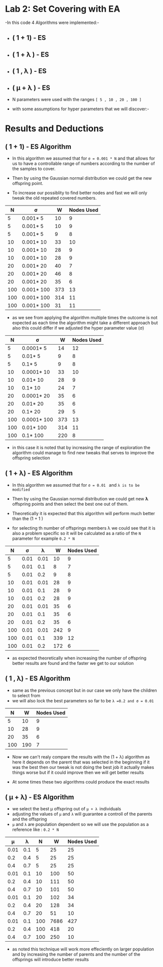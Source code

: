 # Lab 2: Set Covering with EA

-In this code 4 Algorithms were implemented:-

* ## ( 1 + 1) - ES
* ## ( 1 + λ ) - ES
* ## ( 1 , λ ) - ES
* ## ( μ + λ ) - ES

- N parameters were used with the ranges `[ 5 , 10 , 20 , 100 ]`

- with some assumptions for hyper parameters that we will discover:-

# Results and Deductions
 ## ( 1 + 1) - ES Algorithm
- In this algorithm we assumed that for `σ = 0.001 * N` and that allows for us to have a controllable range of numbers according to the number of the samples to cover.
- Then by using the Gaussian normal distribution we could get the new offspring point.


- To increase our possiblity to find better nodes and fast we will only tweak the old repeated covered numbers.



|N | σ | W |Nodes Used|
|---|-------|-----|---|
|5| 0.001* 5 | 10 |  9|
|5| 0.001* 5 | 10 |  9|
|5| 0.001* 5 | 9 |  8|
|10| 0.001* 10 | 33 |  10|
|10| 0.001* 10 | 28 |  9|
|10| 0.001* 10 | 28 |  9|
|20| 0.001* 20 | 40 |  7|
|20| 0.001* 20 | 46 |  8|
|20| 0.001* 20 | 35 |  6|
|100| 0.001* 100 | 373 |  13|
|100| 0.001* 100 | 314 |  11|
|100| 0.001* 100 | 31 |  11|

* as we see from applying the algorithm multiple times the outcome is not expected as each time the algorithm might take a different approach but also this could differ if we adjusted the hyper parameter value (σ)

|N | σ | W |Nodes Used|
|---|-------|-----|---|
|5| 0.0001* 5 | 14 |  12|
|5| 0.01* 5 | 9 |  8|
|5| 0.1* 5 | 9 |  8|
|10| 0.0001* 10 | 33 |  10|
|10| 0.01* 10 | 28 |  9|
|10| 0.1* 10 | 24 |  7|
|20| 0.0001* 20 | 35 |  6|
|20| 0.01* 20 | 35 |  6|
|20| 0.1* 20 | 29 |  5|
|100| 0.0001* 100 | 373 |  13|
|100| 0.01* 100 | 314 |  11|
|100| 0.1* 100 | 220 |  8|

* in this case it is noted that by increasing the range of exploration the algorithm could manage to find new tweaks that serves to improve the offspring selection

## ( 1 + λ) - ES Algorithm
- In this algorithm we assumed that for `σ = 0.01 ` and `λ is to be modified`
- Then by using the Gaussian normal distribution we could get new **λ** offspring points and then select the best one out of them.

- Theoretically it is expected that this algorithm will perform much better than the (1 + 1 )

- for selecting th number of offsprings members λ we could see that it is also a problem specific so it will be calculated as a ratio of the `N` parameter for example ` 0.2 * N `

|N | σ |λ| W |Nodes Used|
|---|----|-------|-----|---|
|5| 0.01 |0.01| 10 |  9|
|5| 0.01 |0.1| 8 |  7|
|5| 0.01 |0.2| 9 |  8|
|10| 0.01 |0.01| 28 |  9|
|10| 0.01 |0.1| 28 |  9|
|10| 0.01 |0.2|28 |  9|
|20| 0.01 |0.01| 35 |  6|
|20| 0.01 |0.1| 35 |  6|
|20| 0.01 |0.2| 35 |  6|
|100| 0.01 |0.01| 242 |  9|
|100| 0.01  |0.1| 339 |  12|
|100| 0.01  |0.2| 172 |  6|

* as expected theoretically when increasing the number of offspring better results are found and the faster we get to our solution


## ( 1 , λ) - ES Algorithm
- same as the previous concept but in our case we only have the children to select from 
- we will also lock the best parameters so far to be `λ =0.2 and σ = 0.01` 


|N | W |Nodes Used|
|---|---|---|
|5| 10 |  9|
|10| 28 |  9|
|20| 35 |  6|
|100|190 |  7|

* Now we can't realy compare the results with the (1 + λ) algorithm as here it depends on the parent that was selected in the beginning if it was the best then our tweak is not doing the best job it actually makes things worse but if it could improve then we will get better results

* At some times these two algorithms could produce the exact results 

## ( μ + λ) - ES Algorithm
- we select the best μ offspring out of `μ + λ `individuals
- adjusting the values of `μ` and `λ` will guarantee a controll of the parents and the offspring
- `μ` and `λ` are population dependent so we will use the population as a reference like : `0.2 * N`

|μ |λ |N| W |Nodes Used|
|---|---|---|---|---|
|0.01|0.1 |5| 25 |  25|
|0.2|0.4 |5| 25 |  25|
|0.4|0.7 |5| 25 |  25|
|0.01|0.1|10| 100 |  50|
|0.2|0.4|10| 111 |  50|
|0.4|0.7|10| 101 |  50|
|0.01|0.1|20| 102 |  34|
|0.2|0.4|20| 128 |  34|
|0.4|0.7|20| 51 |  10|
|0.01|0.1|100|7686 |  427|
|0.2|0.4|100|418 |  20|
|0.4|0.7|100|250 |  10|

* as noted this technique will work more effeciently on larger population and by increasing the number of parents and the number of the offsprings will introduce better results



